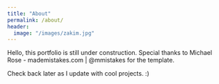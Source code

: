 ```yaml
---
title: "About"
permalink: /about/
header:
  image: "/images/zakim.jpg"
---
```


Hello, this portfolio is still under construction.  Special thanks to Michael Rose - mademistakes.com | @mmistakes for the template. 

Check back later as I update with cool projects. :)